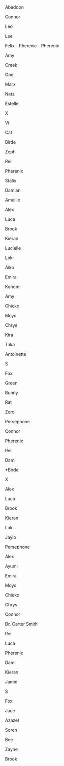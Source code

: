 Abaddon

Connor

Leo

 Lee 

Felix - Pherenic - Pherenix

 Amy 

 Creek 

 One 

Marx

Natz

 Estelle 

X

 Vi 

 Cat 

 Birde 

 Zeph 

 Rei 

 Pherenix 

 Stalix 

Damian

 Ameille 

 Alex 

 Luca 

 Brook 

 Kieran 

Lucielle

 Loki 

 Aiko 

 Emira 

 Konomi 

 Amy 

 Chieko 

 Moyo 

 Chrys 

 Kira 

 Taka 

 Antoinette 

 S 

 Fox 

 Green 

 Bunny 

 Rat 

 Zero 

 Persephone 

Connor

Pherenix

Rei

Dami

*Birde

X

 Alex 

Luca

 Brook 

Kieran

Loki

Jaylo 

Persephone

Alex

Ayumi 

Emira

Moyo

Chieko

Chrys

Connor

 Dr. Carter Smith 

Rei

Luca

Pherenix

Dami

Kieran

 Jamie 

S

Fox

Jace

Azazel

 Soren 

 Bee 

 Zayne 

 Brook 